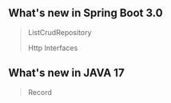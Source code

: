 ## What's new in Spring Boot 3.0
> ListCrudRepository
> 
> Http Interfaces

## What's new in JAVA 17
> Record
